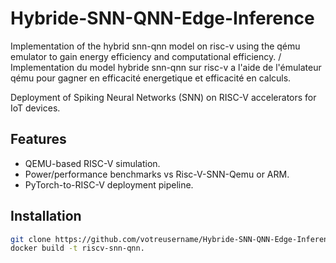 # Hybride-SNN-QNN-Edge-Inference
 Implementation of the hybrid snn-qnn model on risc-v using the qému emulator to gain energy efficiency and computational efficiency. / Implementation du model hybride snn-qnn sur risc-v a l'aide de l'émulateur qému pour gagner en efficacité energetique et efficacité en calculs.
 
Deployment of Spiking Neural Networks (SNN) on RISC-V accelerators for IoT devices.  

## Features  
- QEMU-based RISC-V simulation.  
- Power/performance benchmarks vs Risc-V-SNN-Qemu or ARM.  
- PyTorch-to-RISC-V deployment pipeline.  

## Installation  
```bash  
git clone https://github.com/votreusername/Hybride-SNN-QNN-Edge-Inference.git  
docker build -t riscv-snn-qnn.  
